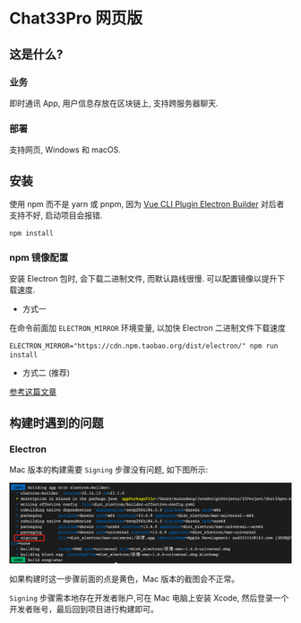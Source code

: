 # Chat33Pro 网页版

## 这是什么?

### 业务

即时通讯 App, 用户信息存放在区块链上, 支持跨服务器聊天. 

### 部署

支持网页, Windows 和 macOS. 
## 安装

使用 npm 而不是 yarn 或 pnpm, 因为 [Vue CLI Plugin Electron Builder](https://nklayman.github.io/vue-cli-plugin-electron-builder/) 对后者支持不好, 启动项目会报错. 

```
npm install
```

### npm 镜像配置

安装 Electron 包时, 会下载二进制文件, 而默认路线很慢. 可以配置镜像以提升下载速度. 

- 方式一

在命令前面加 `ELECTRON_MIRROR` 环境变量, 以加快 Electron 二进制文件下载速度

```
ELECTRON_MIRROR="https://cdn.npm.taobao.org/dist/electron/" npm run install
```

- 方式二 (推荐)

[参考这篇文章](https://antfu.me/posts/npm-binary-mirrors)

## 构建时遇到的问题

### Electron

Mac 版本的构建需要 `Signing` 步骤没有问题, 如下图所示: 

![1](./docs/imgs/1.png)

如果构建时这一步骤前面的点是黄色，Mac 版本的截图会不正常。

`Signing` 步骤需本地存在开发者账户,可在 Mac 电脑上安装 Xcode, 然后登录一个开发者账号，最后回到项目进行构建即可。